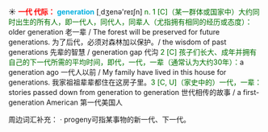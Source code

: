 ☀ <font color="red">**一代 代际：**</font>
<font color="sky blue">**generation**</font> [͵dӡenə'reɪʃn] 
<font color="rgb(227, 108, 9)">n. 1 [C]（某一群体或国家中）大约同时出生的所有人，即一代人，同代人，同辈人（尤指拥有相同的经历或态度）：</font>older generation 老一辈 / The forest will be preserved for future generations. 为了后代，必须对森林加以保护。/ the wisdom of past generations 先辈的智慧 / generation gap 代沟 <font color="rgb(227, 108, 9)">2 [C] 孩子们长大、成年并拥有自己的下一代所需的平均时间，即代，一代，一辈（通常认为大约30年）：</font>a generation ago 一代人以前 / My family have lived in this house for generations. 我家祖祖辈辈都住在这房子里。<font color="rgb(227, 108, 9)">3 [C, U]（家史中的）一代，一辈：</font>stories passed down from generation to generation 世代相传的故事 / a first-generation American 第一代美国人

周边词汇补充：
· progeny可指某事物的新一代、下一代。
